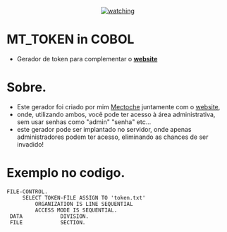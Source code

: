 <p align="center">
<a href="https://github.com/Mectoche/MT.TOKEN"><img src="https://i.ibb.co/wNDXpTG/token-token.png" alt="watching" border="0"></a>
</p>


#

# MT_TOKEN in COBOL
- Gerador de token para complementar o **[website](https://github.com/Mectoche/MT.TOKEN_WEBSITE)**
#

# Sobre.
- Este gerador foi criado por mim [Mectoche](www.hithub.com/mectoche) juntamente com o [website](https://github.com/Mectoche/MT.TOKEN_WEBSITE),
- onde, utilizando ambos, você pode ter acesso à área administrativa, sem usar senhas como "admin" "senha" etc...
- este gerador pode ser implantado no servidor, onde apenas administradores podem ter acesso, eliminando as chances de ser invadido!

# Exemplo no codigo.
```COBOL
FILE-CONTROL.
     SELECT TOKEN-FILE ASSIGN TO 'token.txt'
         ORGANIZATION IS LINE SEQUENTIAL
         ACCESS MODE IS SEQUENTIAL.    
 DATA            DIVISION.
 FILE            SECTION.
```
